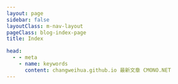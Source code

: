 ```yaml
---
layout: page
sidebar: false
layoutClass: m-nav-layout
pageClass: blog-index-page
title: Index

head:
  - - meta
    - name: keywords
      content: changweihua.github.io 最新文章 CMONO.NET
---
```


<a-spin :spinning="spinning" size="large" :delay="delayTime">
  <div class="flex p-6 justify-center items-center">
    <LinkListView :categories="categories" />
  </div>
</a-spin>

<script setup lang="ts">
import { onMounted, ref } from "vue";
import { delay } from "radashi";
import LinkListView from '@/components/LinkListView.vue';
import BlogIndex from "@vp/components/BlogIndex.vue";
import { useData } from 'vitepress'
import { data } from '@vp/blog.data'

const { lang } = useData()

const spinning = ref<boolean>(false);
const delayTime = 200;

let categories: ref<Array<{
    title: string;
    link: string;
    description?: string;
    icon: string;
    poster?: string
    posterAlt?: string
  }>> = ref([]);

onMounted(() => {
  categories.value = (data[lang] ?? []).sort((a, b) => b.date.time - a.date.time)
      .slice(0, 12).map((p) => {
    return {
      link: p.url,
      title: p.title ,
      description: p.date.string,// p.excerpt,
      poster: '/images/cmono-4c0cf778e497ab206289099ce51db5f.png"',
      // icon: "VueJS",
    };
  });
  // fetch(`/jsons/lastest_blogs.json`)
  //   .then((res) => res.json())
  //   .then((json) => {
  //     categories.value = json.map((c) => {
  //       return {
  //         title: c["blogName"],
  //         link: c["filePath"],
  //         description: c["blogDescription"],
  //         poster: c["blogPoster"],
  //         // icon: "VueJS",
  //       };
  //     });
  //   }).finally(() => {
  //     delay(() => {
  //       spinning.value = false;
  //     }, 1500)
  //   });
});


</script>

<!-- ---
layout: doc
sidebar: false
---

# 项目进度 #

<hr />

::: timeline 2023-06-20
- **打印机**
:::

::: timeline 2023-06-12
:tada: 开始试运行 :tada:
:::

::: timeline 2023-06-09
:tada: 项目重新起航 :tada:
::: -->
